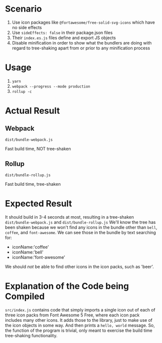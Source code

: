 # Scenario

1. Use icon packages like `@fortawesome/free-solid-svg-icons` which have no side effects
1. Use `sideEffects: false` in their package.json files
1. Their `index.es.js` files define and export JS objects
1. Disable minification in order to show what the bundlers are doing with regard to tree-shaking apart from or prior to any minification process

# Usage
1. `yarn`
1. `webpack --progress --mode production`
1. `rollup -c`

# Actual Result

## Webpack
`dist/bundle-webpack.js`

Fast build time, NOT tree-shaken

## Rollup
`dist/bundle-rollup.js`

Fast build time, tree-shaken

# Expected Result
It should build in 3-4 seconds at most, resulting in a tree-shaken `dist/bundle-webpack.js` and `dist/bundle-rollup.js`
We'll know the tree has been shaken because we won't find any icons in the bundle other than `bell`, `coffee`, and `font-awesome`.
We can see those in the bundle by text searching for:
* iconName:'coffee'
* iconName:'bell'
* iconName:'font-awesome'

We should _not_ be able to find other icons in the icon packs, such as 'beer'.

# Explanation of the Code being Compiled

`src/index.js` contains code that simply imports a single icon out of each of three icon packs from Font Awesome 5 Free, where each icon pack includes many other icons. It adds those to the library, just to make use of the icon objects in some way. And then prints a `hello, world` message. So, the function of the program is trivial, only meant to exercise the build time tree-shaking functionality.
